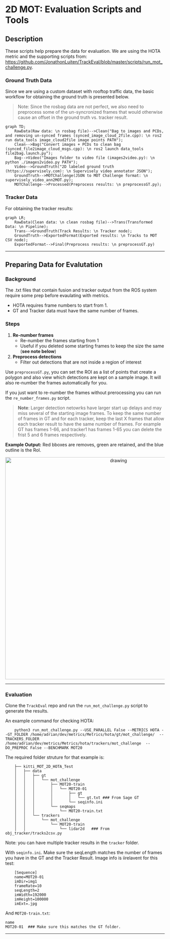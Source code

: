 # 2D MOT: Evaluation Scripts and Tools

## Description

These scripts help prepare the data for evaluation. We are using the HOTA metric and the supporting scripts from: https://github.com/JonathonLuiten/TrackEval/blob/master/scripts/run_mot_challenge.py.


### Ground Truth Data

Since we are using a custom dataset with rooftop traffic data, the basic workflow for obtaining the ground truth is presented below.

>Note: Since the rosbag data are not perfect, we also need to preprocess some of the un-syncronized frames that would otherwise cause an offset in the ground truth vs. tracker result.

```mermaid
graph TD;
    RawData(Raw data: \n rosbag file)-->Clean("Bag to images and PCDs, and removing un-synced frames (synced_image_cloud_2file.cpp): \n ros2 run data_tools image_cloud2file image points PATH");
    Clean-->Bag("Convert images + PCDs to clean bag (synced_file2image_cloud_msgs.cpp): \n ros2 launch data_tools file2bag.launch.py");
    Bag-->Video("Images folder to video file (images2video.py): \n python ./images2video.py PATH");
    Video-->GroundTruth("2D labeled ground truth (https://supervisely.com): \n Supervisely video annotator JSON");
    GroundTruth-->MOTChallenge(JSON to MOT Challenge format: \n supervisely_video_ann2MOT.py);
    MOTChallenge-->Processed(Preprocess results: \n preprocessGT.py);
```

### Tracker Data

For obtaining the tracker results:
```mermaid
graph LR;
    RawData(Clean data: \n clean rosbag file)-->Trans(Transformed Data: \n Pipeline);
    Trans-->GroundTruth(Track Results: \n Tracker node);
    GroundTruth-->ExportedFormat(Exported results: \n Tracks to MOT CSV node);
    ExportedFormat-->Final(Preprocess results: \n preprocessGT.py)
```
---

## Preparing Data for Evalutation

### Background

The .txt files that contain fusion and tracker output from the ROS system require some prep before evaulating with metrics.
- HOTA requires frame numbers to start from 1.
- GT and Tracker data must have the same number of frames.

### Steps

1. **Re-number frames**
   - Re-number the frames starting from 1
   - Useful if you deleted some starting frames to keep the size the same (**see note below**)
2. **Preprocess detections**
   - Filter out detections that are not inside a region of interest

Use `preprocessGT.py`, you can set the ROI as a list of points that create a polygon and also view which detections are kept on a sample image. It will also re-number the frames automatically for you.

If you just want to re-number the frames without prerocessing you can run the `re_number_frames.py` script.

> **Note**: Larger detection netowrks have larger start up delays and may miss several of the starting image frames. To keep the same number of frames in GT and for each tracker, keep the last X frames that allow each tracker result to have the same number of frames. For example GT has frames 1-66, and tracker1 has frames 1-65 you can delete the frist 5 and 6 frames respectively.

**Example Output:** Red bboxes are removes, green are retained, and the blue outline is the RoI. <p align="center"><img src="../Docs/readme_images/fusion_detection_visualization.png" alt="drawing" width="700"/></p>

---

### Evaluation

Clone the `TrackEval` repo and run the `run_mot_challenge.py` script to generate the results.

An example command for checking HOTA:

```
    python3 run_mot_challenge.py --USE_PARALLEL False --METRICS HOTA --GT_FOLDER /home/adrian/dev/metrics/Metrics/hota/gt/mot_challenge/  --TRACKERS_FOLDER /home/adrian/dev/metrics/Metrics/hota/trackers/mot_challenge  --DO_PREPROC False --BENCHMARK MOT20
```

The required folder struture for that example is:

```
    ├── kitti_MOT_2D_HOTA_Test
    │   ├── data
    │   │   ├── gt
    │   │   │   └── mot_challenge
    │   │   │       ├── MOT20-train
    │   │   │       │   └── MOT20-01
    │   │   │       │       ├── gt
    │   │   │       │       │   └── gt.txt ### From Sage GT
    │   │   │       │       └── seqinfo.ini
    │   │   │       └── seqmaps
    │   │   │           └── MOT20-train.txt
    │   │   └── trackers
    │   │       └── mot_challenge
    │   │           └── MOT20-train
    │   │               └── lidar2d   ### From obj_tracker/tracks2csv.py
```

Note: you can have multiple tracker results in the `tracker` folder.

With `seqinfo.ini`. Make sure the seqLength matches the number of frames you have in the GT and the Tracker Result. Image info is iirelavent for this test:
```
    [Sequence]
    name=MOT20-01
    imDir=img1
    frameRate=10
    seqLength=2
    imWidth=192000
    imHeight=100000
    imExt=.jpg
```
And `MOT20-train.txt`:

```
name
MOT20-01  ### Make sure this matches the GT folder.
```

---